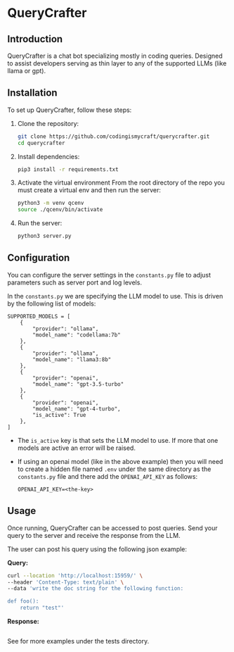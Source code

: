 # QueryCrafter

## Introduction
QueryCrafter is a chat bot specializing mostly in  coding queries. Designed to
assist developers serving as thin layer to any of the supported LLMs (like
llama or gpt).

## Installation
To set up QueryCrafter, follow these steps:

1. Clone the repository:
   ```sh
   git clone https://github.com/codingismycraft/querycrafter.git
   cd querycrafter
   ```

2. Install dependencies:
   ```sh
   pip3 install -r requirements.txt
   ```

3. Activate the virtual environment
From the root directory of the repo you must create a virtual env and then run
the server:

    ```sh
    python3 -m venv qcenv
    source ./qcenv/bin/activate
    ```

4. Run the server:
    ```sh
    python3 server.py
    ```

## Configuration
You can configure the server settings in the `constants.py` file to adjust
parameters such as server port and log levels.

In the `constants.py` we are specifying the LLM model to use. This is driven by
the following list of models:

```
SUPPORTED_MODELS = [
    {
        "provider": "ollama",
        "model_name": "codellama:7b"
    },
    {
        "provider": "ollama",
        "model_name": "llama3:8b"
    },
    {
        "provider": "openai",
        "model_name": "gpt-3.5-turbo"
    },
    {
        "provider": "openai",
        "model_name": "gpt-4-turbo",
        "is_active": True
    },
]
```

- The `is_active` key is that sets the LLM model to use. If more that one models
are active an error will be raised.

- If using an openai model (like in the above example) then you will need to
  create a hidden file named `.env` under the same directory as the
  `constants.py` file and there add the `OPENAI_API_KEY` as follows:

  ```
  OPENAI_API_KEY=<the-key>
  ```

## Usage
Once running, QueryCrafter can be accessed to post queries. Send your
query to the server and receive the response from the LLM.

The user can post his query using the following json example:

**Query:**
```bash
curl --location 'http://localhost:15959/' \
--header 'Content-Type: text/plain' \
--data 'write the doc string for the following function:

def foo():
    return "test"'
```

**Response:**
```python
```

See for more examples under the tests directory.

